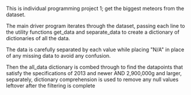 This is individual programming project 1; get the biggest meteors from the dataset.

The main driver program iterates through the dataset, passing each line to the utility functions get_data and separate_data to create a dictionary of dictionaries of all the data.

The data is carefully separated  by each value while placing "N/A" in place of any missing data to avoid any confusion.

Then the all_data dictionary is combed through to find the datapoints that satisfy the specifications of 2013 and newer AND 2,900,000g and larger, separately, dictionary comprehension is used to remove any null values leftover after the filtering is complete
